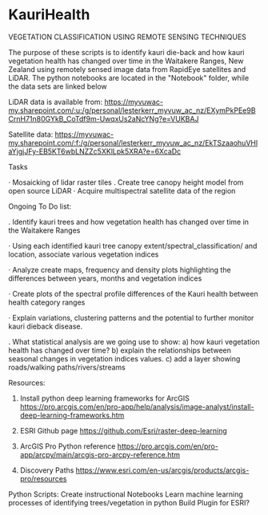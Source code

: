 # KauriHealth
VEGETATION CLASSIFICATION USING REMOTE SENSING TECHNIQUES

The purpose of these scripts is to identify kauri die-back and how kauri vegetation health has changed over time in the Waitakere Ranges, New Zealand using remotely sensed image data from RapidEye satellites and LiDAR. 
The python notebooks are located in the "Notebook" folder, while the data sets are linked below



 LiDAR data is available from: https://myvuwac-my.sharepoint.com/:u:/g/personal/lesterkerr_myvuw_ac_nz/EXymPkPEe9BCrnH71n80GYkB_CoTdf9m-UwqxUs2aNcYNg?e=VUKBAJ
 
 Satellite data: https://myvuwac-my.sharepoint.com/:f:/g/personal/lesterkerr_myvuw_ac_nz/EkTSzaaohuVHlaYjgjJFy-EB5KT6wbLNZZc5XKlLpk5XRA?e=6XcaDc

Tasks	

·	   Mosaicking of lidar raster tiles
.    Create tree canopy height model from open source LiDAR
·	   Acquire multispectral satellite data of the region

Ongoing To Do list:
     
.    Identify kauri trees and how vegetation health has changed over time in the Waitakere Ranges

·	   Using each identified kauri tree canopy extent/spectral_classification/ and location, associate various vegetation indices

·	   Analyze create maps, frequency and density plots highlighting the differences between years, months and vegetation indices

·	   Create plots of the spectral profile differences of the Kauri health between health category ranges

·	   Explain variations, clustering patterns and the potential to further monitor kauri dieback disease.

.    What statistical analysis are we going use to show:
          a) how kauri vegetation health has changed over time?
          b) explain the relationships between seasonal changes in vegetation indices values.
          c) add a layer showing roads/walking paths/rivers/streams
     

Resources:
1) Install python deep learning frameworks for ArcGIS https://pro.arcgis.com/en/pro-app/help/analysis/image-analyst/install-deep-learning-frameworks.htm

2) ESRI Github page https://github.com/Esri/raster-deep-learning

3) ArcGIS Pro Python reference https://pro.arcgis.com/en/pro-app/arcpy/main/arcgis-pro-arcpy-reference.htm

4) Discovery Paths https://www.esri.com/en-us/arcgis/products/arcgis-pro/resources

Python Scripts:
Create instructional Notebooks 
Learn machine learning processes of identifying trees/vegetation in python
Build Plugin for ESRI? 
